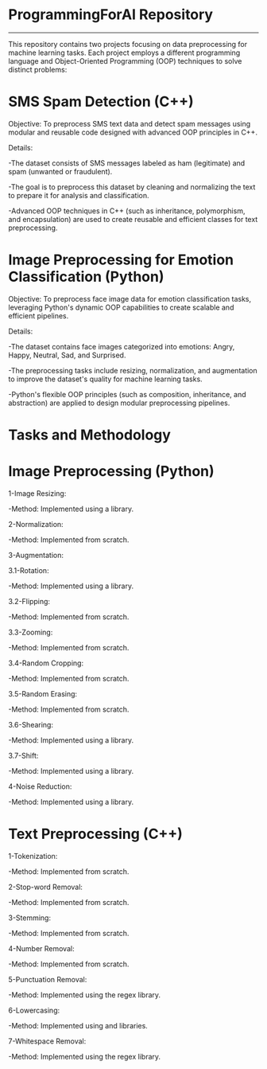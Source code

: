 # ProgrammingForAI Repository
-----------------------------
This repository contains two projects focusing on data preprocessing for machine learning tasks. Each project employs a different programming language and Object-Oriented Programming (OOP) techniques to solve distinct problems:

# SMS Spam Detection (C++)
Objective:
To preprocess SMS text data and detect spam messages using modular and reusable code designed with advanced OOP principles in C++.

Details:

-The dataset consists of SMS messages labeled as ham (legitimate) and spam (unwanted or fraudulent).

-The goal is to preprocess this dataset by cleaning and normalizing the text to prepare it for analysis and classification.

-Advanced OOP techniques in C++ (such as inheritance, polymorphism, and encapsulation) are used to create reusable and efficient classes for text preprocessing.

# Image Preprocessing for Emotion Classification (Python)
Objective:
To preprocess face image data for emotion classification tasks, leveraging Python's dynamic OOP capabilities to create scalable and efficient pipelines.

Details:

-The dataset contains face images categorized into emotions: Angry, Happy, Neutral, Sad, and Surprised.

-The preprocessing tasks include resizing, normalization, and augmentation to improve the dataset's quality for machine learning tasks.

-Python's flexible OOP principles (such as composition, inheritance, and abstraction) are applied to design modular preprocessing pipelines.

# Tasks and Methodology

# Image Preprocessing (Python)
1-Image Resizing:

-Method: Implemented using a library.

2-Normalization:

-Method: Implemented from scratch.

3-Augmentation:

3.1-Rotation:

-Method: Implemented using a library.

3.2-Flipping:

-Method: Implemented from scratch.

3.3-Zooming:

-Method: Implemented from scratch.

3.4-Random Cropping:

-Method: Implemented from scratch.

3.5-Random Erasing:

-Method: Implemented from scratch.

3.6-Shearing:

-Method: Implemented using a library.

3.7-Shift:

-Method: Implemented using a library.

4-Noise Reduction:

-Method: Implemented using a library.

# Text Preprocessing (C++)
1-Tokenization:

-Method: Implemented from scratch.

2-Stop-word Removal:

-Method: Implemented from scratch.

3-Stemming:

-Method: Implemented from scratch.

4-Number Removal:

-Method: Implemented from scratch.

5-Punctuation Removal:

-Method: Implemented using the regex library.

6-Lowercasing:

-Method: Implemented using <algorithm> and <cctype> libraries.

7-Whitespace Removal:

-Method: Implemented using the regex library.
